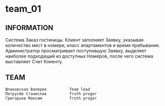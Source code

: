 # team_01 #


INFORMATION
------------
Система Заказ гостиницы. Клиент заполняет Заявку, указывая количество мест в номере,
класс апартаментов и время пребывания. Администратор просматривает поступившую
Заявку, выделяет наиболее подходящий из доступных Номеров, после чего система
выставляет Счет Клиенту.

TEAM
------------

    Шпаковская Валерия          Team lead
    Петрусёв Станислав          Truth proger
    Григорьев Максим            Truth proger
